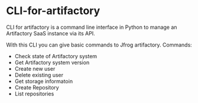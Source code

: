 # CLI-for-artifactory
CLI for artifactory is a command line interface in Python to manage an Artifactory SaaS instance
via its API.

With this CLI you can give basic commands to Jfrog artifactory.
Commands:
- Check state of Artifactory system
- Get Artifactory system version
- Create new user
- Delete existing user
- Get storage informatoin
- Create Repository
- List repositories

